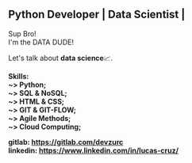 ## Python Developer | Data Scientist | 

<p>
  Sup Bro!<br>
  I'm the DATA DUDE!
</p>

<p>
  Let's talk about <b>data science</b>📈.
</p>
<p>
  <b>Skills:</br>
    <b>~></b> Python;<br>
    <b>~></b> SQL  & NoSQL;<br>
    <b>~></b> HTML & CSS;<br>
    <b>~></b> GIT  & GIT-FLOW;<br>
    <b>~></b> Agile Methods;<br>
    <b>~></b> Cloud Computing;<br>
</p>


<b>gitlab: https://gitlab.com/devzurc</b><br>
<b>linkedin: https://www.linkedin.com/in/lucas-cruz/</b>

  
